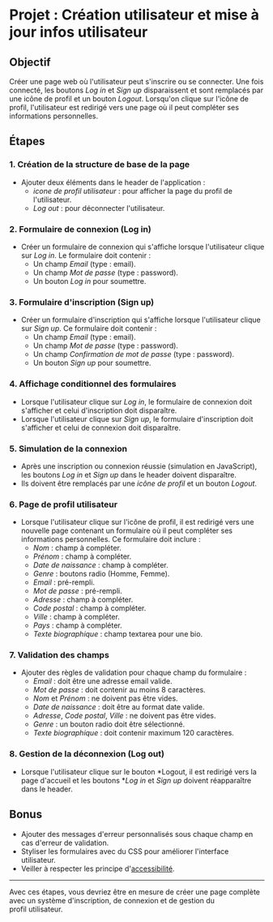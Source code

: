 # Projet : Création utilisateur et mise à jour infos utilisateur

## Objectif
Créer une page web où l'utilisateur peut s'inscrire ou se connecter. Une fois connecté, les boutons *Log in* et *Sign up* disparaissent et sont remplacés par une icône de profil et un bouton *Logout*. Lorsqu'on clique sur l'icône de profil, l'utilisateur est redirigé vers une page où il peut compléter ses informations personnelles.

## Étapes

### 1. Création de la structure de base de la page
- Ajouter deux éléments dans le header de l'application :
  - *icone de profil utilisateur* : pour afficher la page du profil de l'utilisateur.
  - *Log out* : pour déconnecter l'utilisateur.

### 2. Formulaire de connexion (Log in)
- Créer un formulaire de connexion qui s'affiche lorsque l'utilisateur clique sur *Log in*. Le formulaire doit contenir :
  - Un champ *Email* (type : email).
  - Un champ *Mot de passe* (type : password).
  - Un bouton *Log in* pour soumettre.

### 3. Formulaire d'inscription (Sign up)
- Créer un formulaire d'inscription qui s'affiche lorsque l'utilisateur clique sur *Sign up*. Ce formulaire doit contenir :
  - Un champ *Email* (type : email).
  - Un champ *Mot de passe* (type : password).
  - Un champ *Confirmation de mot de passe* (type : password).
  - Un bouton *Sign up* pour soumettre.

### 4. Affichage conditionnel des formulaires
- Lorsque l'utilisateur clique sur *Log in*, le formulaire de connexion doit s'afficher et celui d'inscription doit disparaître.
- Lorsque l'utilisateur clique sur *Sign up*, le formulaire d'inscription doit s'afficher et celui de connexion doit disparaître.

### 5. Simulation de la connexion
- Après une inscription ou connexion réussie (simulation en JavaScript), les boutons *Log in* et *Sign up* dans le header doivent disparaître.
- Ils doivent être remplacés par une *icône de profil* et un bouton *Logout*.

### 6. Page de profil utilisateur
- Lorsque l'utilisateur clique sur l'icône de profil, il est redirigé vers une nouvelle page contenant un formulaire où il peut compléter ses informations personnelles. Ce formulaire doit inclure :
  - *Nom* : champ à compléter.
  - *Prénom* : champ à compléter.
  - *Date de naissance* : champ à compléter.
  - *Genre* : boutons radio (Homme, Femme).
  - *Email* : pré-rempli.
  - *Mot de passe* : pré-rempli.
  - *Adresse* : champ à compléter.
  - *Code postal* : champ à compléter.
  - *Ville* : champ à compléter.
  - *Pays* : champ à compléter.
  - *Texte biographique* : champ textarea pour une bio.

### 7. Validation des champs
- Ajouter des règles de validation pour chaque champ du formulaire :
  - *Email* : doit être une adresse email valide.
  - *Mot de passe* : doit contenir au moins 8 caractères.
  - *Nom* et *Prénom* : ne doivent pas être vides.
  - *Date de naissance* : doit être au format date valide.
  - *Adresse*, *Code postal*, *Ville* : ne doivent pas être vides.
  - *Genre* : un bouton radio doit être sélectionné.
  - *Texte biographique* : doit contenir maximum 120 caractères.

### 8. Gestion de la déconnexion (Log out)
- Lorsque l'utilisateur clique sur le bouton *Logout, il est redirigé vers la page d'accueil et les boutons **Log in* et *Sign up* doivent réapparaître dans le header.

## Bonus
- Ajouter des messages d'erreur personnalisés sous chaque champ en cas d'erreur de validation.
- Styliser les formulaires avec du CSS pour améliorer l'interface utilisateur.
- Veiller à respecter les principe d'[accessibilité](https://developer.mozilla.org/en-US/docs/Web/Accessibility).

---

Avec ces étapes, vous devriez être en mesure de créer une page complète avec un système d'inscription, de connexion et de gestion du profil utilisateur.
